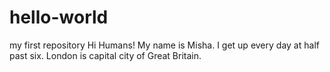 # hello-world
my first repository
Hi Humans!
My name is Misha.
I get up every day at half past six.
London is capital city of Great Britain.
